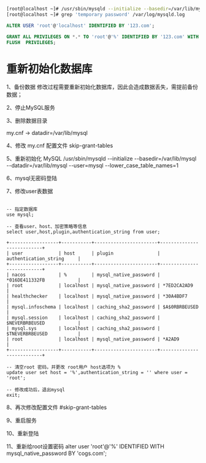 ```bash
[root@localhost ~]# /usr/sbin/mysqld --initialize --basedir=/var/lib/mysql --datadir=/var/lib/mysql --user=mysql --lower_case_table_names=1
[root@localhost ~]# grep 'temporary password' /var/log/mysqld.log
```
```sql
ALTER USER 'root'@'localhost' IDENTIFIED BY '123.com';

GRANT ALL PRIVILEGES ON *.* TO 'root'@'%' IDENTIFIED BY '123.com' WITH GRANT OPTION;
FLUSH  PRIVILEGES;
```

# 重新初始化数据库
1、备份数据
​ 修改过程需要重新初始化数据库，因此会造成数据丢失，需提前备份数据；

2、停止MySQL服务

3、删除数据目录

my.cnf  -> datadir=/var/lib/mysql

4、修改 my.cnf 配置文件 skip-grant-tables

5、重新初始化 MySQL
/usr/sbin/mysqld --initialize --basedir=/var/lib/mysql --datadir=/var/lib/mysql --user=mysql --lower_case_table_names=1

6、mysql无密码登陆

7、修改user表数据

```

-- 指定数据库
use mysql;

-- 查看user、host、加密策略等信息
select user,host,plugin,authentication_string from user;

+------------------+-----------+-----------------------+---------------------------+
| user             | host      | plugin                | authentication_string     |
+------------------+-----------+-----------------------+---------------------------+
| nacos            | %         | mysql_native_password | *016DE411332FB            |
| root             | localhost | mysql_native_password | *7ED2CA2AD9               |
| healthchecker    | localhost | mysql_native_password | *30A4BDF7                 |
| mysql.infoschema | localhost | caching_sha2_password | $A$0RBRBEUSED             |
| mysql.session    | localhost | caching_sha2_password | $NEVERBRBEUSED            |
| mysql.sys        | localhost | caching_sha2_password | $TNEVERBRBEUSED           |
| root             | localhost | mysql_native_password | *A2AD9                    |
+------------------+-----------+-----------------------+---------------------------+

-- 清空root 密码，并更改 root用户 host选项为 %
update user set host = '%',authentication_string = '' where user = 'root';

-- 修改成功后，退出mysql
exit;

```

8、再次修改配置文件  #skip-grant-tables

9、重启服务

10、重新登陆

11、重新给root设置密码
alter user 'root'@'%' IDENTIFIED WITH mysql_native_password BY 'cogs.com';
